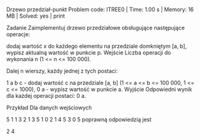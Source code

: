 Drzewo przedział-punkt
Problem code: ITREE0 | Time: 1.00 s | Memory: 16 MB | Solved: yes | print

Zadanie
Zaimplementuj drzewo przedziałowe obsługujące następujące operacje:

dodaj wartość x do każdego elementu na przedziale domkniętym [a, b],
wypisz aktualną wartość w punkcie p.
Wejście
Liczba operacji do wykonania n (1 <= n <= 100 000).

Dalej n wierszy, każdy jednej z tych postaci:

1 a b c - dodaj wartość c na przedziale [a, b] (1 <= a <= b <= 100 000, 1 <= c <= 1000),
0 a - wypisz wartość w punkcie a.
Wyjście
Odpowiedni wynik dla każdej operacji postaci: 0 a.

Przykład
Dla danych wejściowych

5
1 1 3 2
1 3 5 1
0 2
1 4 5 3
0 5
poprawną odpowiedzią jest

2
4

